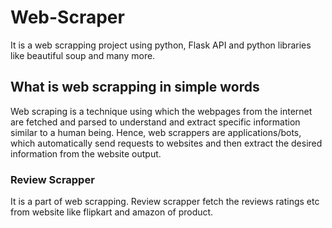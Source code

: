 # Web-Scraper
  It is a web scrapping project  using python, Flask API and python libraries like beautiful soup and many more.
## What is web scrapping in simple words
  Web scraping is a technique using which the webpages from the internet are fetched and 
  parsed to understand and extract specific information similar to a human being.
  Hence, web scrappers are applications/bots, which automatically send requests
  to websites and then extract the desired information from the website output.
### Review Scrapper
It is a part of web scrapping.
Review scrapper fetch the reviews ratings etc from website like flipkart and amazon of product.
    
  
